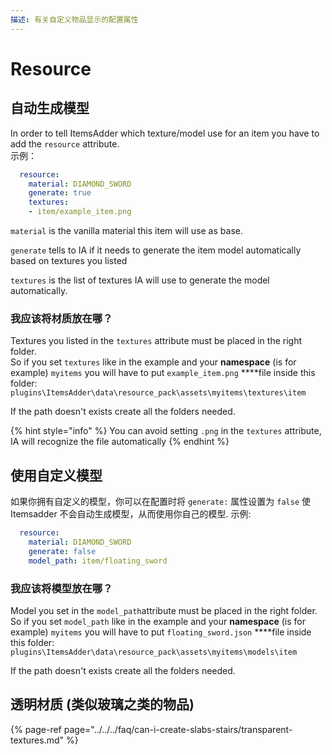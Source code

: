 ```yaml
---
描述: 有关自定义物品显示的配置属性
---
```


# Resource

## 自动生成模型

In order to tell ItemsAdder which texture/model use for an item you have to add the `resource` attribute.  
示例：

```yaml
  resource:
    material: DIAMOND_SWORD
    generate: true
    textures:
    - item/example_item.png
```

`material` is the vanilla material this item will use as base.

`generate` tells to IA if it needs to generate the item model automatically based on textures you listed

`textures` is the list of textures IA will use to generate the model automatically.

### 我应该将材质放在哪？

Textures you listed in the `textures` attribute must be placed in the right folder.  
So if you set `textures` like in the example and your **namespace** \(is for example\) `myitems` you will have to put `example_item.png` ****file inside this folder: `plugins\ItemsAdder\data\resource_pack\assets\myitems\textures\item`

If the path doesn't exists create all the folders needed.

{% hint style="info" %}
You can avoid setting `.png` in the `textures` attribute, IA will recognize the file automatically
{% endhint %}

## 使用自定义模型

如果你拥有自定义的模型，你可以在配置时将 `generate:` 属性设置为 `false` 使 Itemsadder 不会自动生成模型，从而使用你自己的模型.
示例:

```yaml
  resource:
    material: DIAMOND_SWORD
    generate: false
    model_path: item/floating_sword

```

### 我应该将模型放在哪？

Model you set in the `model_path`attribute must be placed in the right folder.  
So if you set `model_path` like in the example and your **namespace** \(is for example\) `myitems` you will have to put `floating_sword.json` ****file inside this folder: `plugins\ItemsAdder\data\resource_pack\assets\myitems\models\item`

If the path doesn't exists create all the folders needed.

## 透明材质  \(类似玻璃之类的物品\)

{% page-ref page="../../../faq/can-i-create-slabs-stairs/transparent-textures.md" %}

